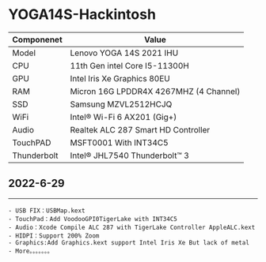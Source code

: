 # YOGA14S-Hackintosh

| Componenet             | Value                                                        |
| ---------------------- | ------------------------------------------------------------ |
| Model                  | Lenovo YOGA 14S 2021 IHU                                     |
| CPU                    | 11th Gen intel Core I5-11300H                                |
| GPU                    | Intel Iris Xe Graphics  80EU                                 |
| RAM                    | Micron 16G LPDDR4X 4267MHZ    (4 Channel)                    |
| SSD                    | Samsung MZVL2512HCJQ                                         |
| WiFi                   | Intel® Wi-Fi 6 AX201 (Gig+)                                  |
| Audio                  | Realtek ALC 287 Smart HD Controller                          |
| TouchPAD               | MSFT0001 With INT34C5                                        |
| Thunderbolt            | Intel® JHL7540 Thunderbolt™ 3                                |




## 2022-6-29
---
    - USB FIX：USBMap.kext
    - TouchPad：Add VoodooGPI0TigerLake with INT34C5
    - Audio：Xcode Compile ALC 287 with TigerLake Controller AppleALC.kext
    - HIDPI：Support 200% Zoom
    - Graphics:Add Graphics.kext support Intel Iris Xe But lack of metal
    - More。。。。。。。

